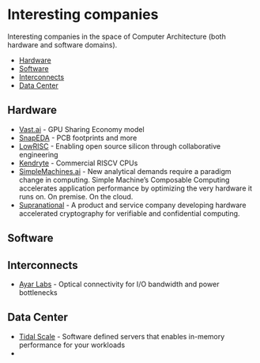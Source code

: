 # Interesting companies

Interesting companies in the space of Computer Architecture (both hardware and software domains).

- [Hardware](#hardware)
- [Software](#software)
- [Interconnects](#interconnects)
- [Data Center](#data-center)

## Hardware

- [Vast.ai](https://vast.ai/) - GPU Sharing Economy model
- [SnapEDA](https://www.snapeda.com/) - PCB footprints and more
- [LowRISC](https://www.lowrisc.org/) - Enabling open source silicon through collaborative engineering
- [Kendryte](https://kendryte.com/) - Commercial RISCV CPUs
- [SimpleMachines.ai](https://www.simplemachines.ai/composable-computing) - New analytical demands require a paradigm change in computing. Simple Machine’s Composable Computing accelerates application performance by optimizing the very hardware it runs on. On premise. On the cloud.
- [Supranational](https://www.supranational.net/) - A product and service company developing hardware accelerated cryptography for verifiable and confidential computing. 

## Software

## Interconnects

- [Ayar Labs](https://ayarlabs.com/) - Optical connectivity for I/O bandwidth and power bottlenecks

## Data Center

- [Tidal Scale](https://www.tidalscale.com/) - Software defined servers that enables in-memory performance for your workloads
- 